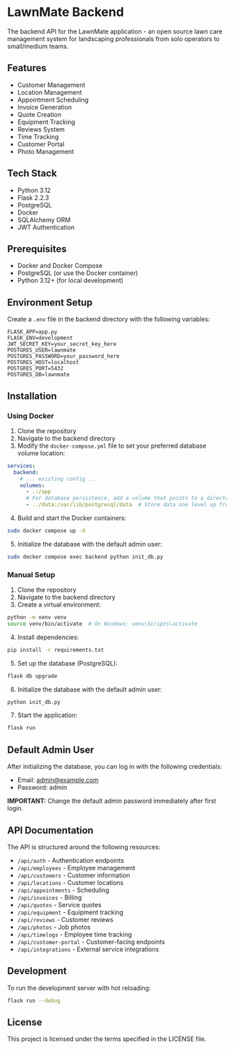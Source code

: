 # LawnMate Backend

The backend API for the LawnMate application - an open source lawn care management system for landscaping professionals from solo operators to small/medium teams.

## Features

* Customer Management
* Location Management 
* Appointment Scheduling
* Invoice Generation
* Quote Creation
* Equipment Tracking
* Reviews System
* Time Tracking
* Customer Portal
* Photo Management

## Tech Stack

* Python 3.12
* Flask 2.2.3
* PostgreSQL
* Docker
* SQLAlchemy ORM
* JWT Authentication

## Prerequisites

* Docker and Docker Compose
* PostgreSQL (or use the Docker container)
* Python 3.12+ (for local development)

## Environment Setup

Create a `.env` file in the backend directory with the following variables:

```
FLASK_APP=app.py
FLASK_ENV=development
JWT_SECRET_KEY=your_secret_key_here
POSTGRES_USER=lawnmate
POSTGRES_PASSWORD=your_password_here
POSTGRES_HOST=localhost
POSTGRES_PORT=5432
POSTGRES_DB=lawnmate
```

## Installation

### Using Docker

1. Clone the repository
2. Navigate to the backend directory
3. Modify the `docker-compose.yml` file to set your preferred database volume location:

```yaml
services:
  backend:
    # ... existing config ...
    volumes:
      - .:/app
      # For database persistence, add a volume that points to a directory outside the container:
      - ../data:/var/lib/postgresql/data  # Store data one level up from current directory
```

4. Build and start the Docker containers:

```bash
sudo docker compose up -d
```

5. Initialize the database with the default admin user:

```bash
sudo docker compose exec backend python init_db.py
```

### Manual Setup

1. Clone the repository
2. Navigate to the backend directory
3. Create a virtual environment:

```bash
python -m venv venv
source venv/bin/activate  # On Windows: venv\Scripts\activate
```

4. Install dependencies:

```bash
pip install -r requirements.txt
```

5. Set up the database (PostgreSQL):

```bash
flask db upgrade
```

6. Initialize the database with the default admin user:

```bash
python init_db.py
```

7. Start the application:

```bash
flask run
```

## Default Admin User

After initializing the database, you can log in with the following credentials:

- Email: admin@example.com
- Password: admin

**IMPORTANT:** Change the default admin password immediately after first login.

## API Documentation

The API is structured around the following resources:

- `/api/auth` - Authentication endpoints
- `/api/employees` - Employee management
- `/api/customers` - Customer information
- `/api/locations` - Customer locations
- `/api/appointments` - Scheduling
- `/api/invoices` - Billing
- `/api/quotes` - Service quotes
- `/api/equipment` - Equipment tracking
- `/api/reviews` - Customer reviews
- `/api/photos` - Job photos
- `/api/timelogs` - Employee time tracking
- `/api/customer-portal` - Customer-facing endpoints
- `/api/integrations` - External service integrations

## Development

To run the development server with hot reloading:

```bash
flask run --debug
```

## License

This project is licensed under the terms specified in the LICENSE file.
